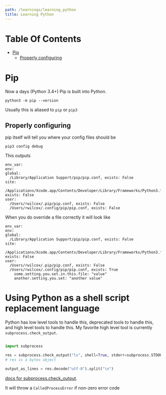 ```yaml
---
path: /learnings/learning_python
title: Learning Python
---
```

# Table Of Contents

<!-- toc -->

- [Pip](#pip)
  * [Properly configuring](#properly-configuring)

<!-- tocstop -->

# Pip

Now a days (Python 3.4+) Pip is built into Python.

`python3 -m pip --version`

Usually this is aliased to `pip` or `pip3`

## Properly configuring

pip itself will tell you where your config files should be

`pip3 config debug`

This outputs

```
env_var:
env:
global:
  /Library/Application Support/pip/pip.conf, exists: False
site:
  /Applications/Xcode.app/Contents/Developer/Library/Frameworks/Python3.framework/Versions/3.8/pip.conf, exists: False
user:
  /Users/rwilcox/.pip/pip.conf, exists: False
  /Users/rwilcox/.config/pip/pip.conf, exists: False
  ```

When you do override a file correctly it will look like

```
env_var:
env:
global:
  /Library/Application Support/pip/pip.conf, exists: False
site:
  /Applications/Xcode.app/Contents/Developer/Library/Frameworks/Python3.framework/Versions/3.8/pip.conf, exists: False
user:
  /Users/rwilcox/.pip/pip.conf, exists: False
  /Users/rwilcox/.config/pip/pip.conf, exists: True
    some.setting.you.set.in.this.file: "value"
    another.setting.you.set: "another value"
  ```

# Using Python as a shell script replacement language

Python has low level tools to handle this, deprecated tools to handle this, and high level tools to handle this. My favorite high level tool is currently `subprocess.check_output`.

```python

import subprocess

res = subprocess.check_output("ls", shell=True, stderr=subprocess.STDOUT)
# res is a bytes object

output_as_lines = res.decode("utf-8").split("\n")
```

[docs for subprocess.check_output](https://docs.python.org/3.11/library/subprocess.html#subprocess.check_output).

It will throw a `CalledProcessError` if non-zero error code
